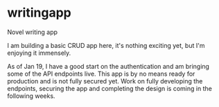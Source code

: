 # writingapp
Novel writing app

I am building a basic CRUD app here, it's nothing exciting yet, but I'm enjoying it immensely. 

As of Jan 19, I have a good start on the authentication and am bringing some of the API endpoints live. This app is by no means ready for production and is not fully secured yet. Work on fully developing the endpoints, securing the app and completing the design is coming in the following weeks.
